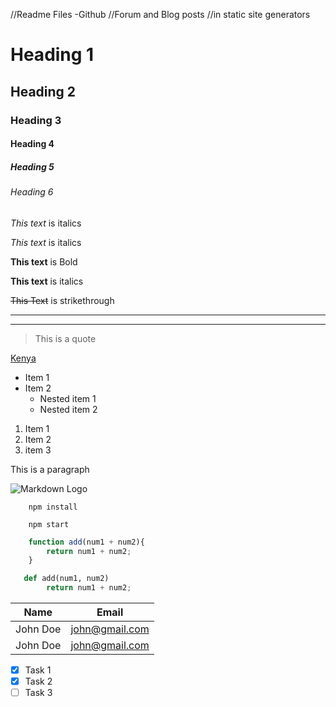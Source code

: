 <!-- uses -->
//Readme Files -Github
//Forum and Blog posts
//in static site generators


<!-- Headings -->
# Heading 1
## Heading 2
### Heading 3
#### Heading 4
##### Heading 5
###### Heading 6

<!-- Italics -->

*This text* is italics

_This text_ is italics

<!-- strong/bold -->

**This text** is Bold

__This text__ is italics

<!-- StrikeThrough -->
~~This Text~~ is strikethrough

<!-- Hr -->

---
---

<!-- Blockquote -->
> This is a quote

<!-- links -->
[Kenya](http://www.google.com)

<!-- ul -->
* Item 1
* Item 2
    * Nested item 1
    * Nested item 2

<!-- ol -->
1. Item 1
1. Item 2
1. item 3

<!-- Inline Code block -->

<p>This is a paragraph</p>

<!-- Images -->
![Markdown Logo](https://markdown-here.com/img/icon256.png)

<!-- Github Markdown -->

<!-- Code Blocks -->
```
    npm install

    npm start
```

```javascript 
    function add(num1 + num2){
        return num1 + num2;
    }
```

```python 
   def add(num1, num2)
        return num1 + num2;
```

<!-- tables -->
| Name  | Email |
|-------| ------|
| John Doe | john@gmail.com |
| John Doe | john@gmail.com |

<!-- Task List -->
* [x] Task 1
* [x] Task 2
* [ ] Task 3
